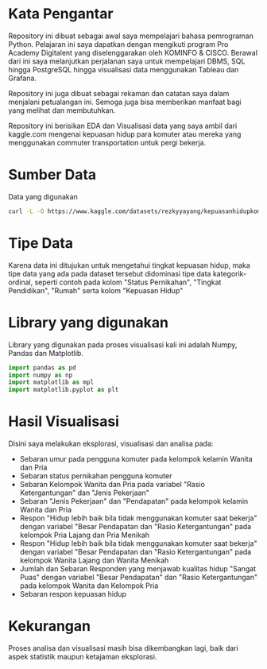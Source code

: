 # Kata Pengantar

Repository ini dibuat sebagai awal saya mempelajari bahasa pemrograman Python. Pelajaran ini saya dapatkan dengan mengikuti program Pro Academy Digitalent yang diselenggarakan oleh KOMINFO & CISCO. Berawal dari ini saya melanjutkan perjalanan saya untuk mempelajari DBMS, SQL hingga PostgreSQL hingga visualisasi data menggunakan Tableau dan Grafana.

Repository ini juga dibuat sebagai rekaman dan catatan saya dalam menjalani petualangan ini. Semoga juga bisa memberikan manfaat bagi yang melihat dan membutuhkan.

Repository ini berisikan EDA dan Visualisasi data yang saya ambil dari kaggle.com mengenai kepuasan hidup para komuter atau mereka yang menggunakan commuter transportation untuk pergi bekerja.

# Sumber Data

Data yang digunakan

```bash
curl -L -O https://www.kaggle.com/datasets/rezkyyayang/kepuasanhidupkomuter/download?datasetVersionNumber=1
```

# Tipe Data

Karena data ini ditujukan untuk mengetahui tingkat kepuasan hidup, maka tipe data yang ada pada dataset tersebut didominasi tipe data kategorik-ordinal, seperti contoh pada kolom "Status Pernikahan", "Tingkat Pendidikan", "Rumah" serta kolom "Kepuasan Hidup"


# Library yang digunakan

Library yang digunakan pada proses visualisasi kali ini adalah Numpy, Pandas dan Matplotlib.


```python
import pandas as pd
import numpy as np
import matplotlib as mpl
import matplotlib.pyplot as plt
```

# Hasil Visualisasi
Disini saya melakukan eksplorasi, visualisasi dan analisa pada:
 - Sebaran umur pada pengguna komuter pada kelompok kelamin Wanita dan Pria
 - Sebaran status pernikahan pengguna komuter
 - Sebaran Kelompok Wanita dan Pria pada variabel "Rasio Ketergantungan" dan "Jenis Pekerjaan"
 - Sebaran "Jenis Pekerjaan" dan "Pendapatan" pada kelompok kelamin Wanita dan Pria
 - Respon "Hidup lebih baik bila tidak menggunakan komuter saat bekerja" dengan variabel "Besar Pendapatan dan "Rasio Ketergantungan" pada kelompok Pria Lajang dan Pria Menikah
 - Respon "Hidup lebih baik bila tidak menggunakan komuter saat bekerja" dengan variabel "Besar Pendapatan dan "Rasio Ketergantungan" pada kelompok Wanita Lajang dan Wanita Menikah
 - Jumlah dan Sebaran Responden yang menjawab kualitas hidup "Sangat Puas" dengan variabel "Besar Pendapatan" dan "Rasio Ketergantungan" pada kelompok Wanita dan Kelompok Pria
 - Sebaran respon kepuasan hidup

# Kekurangan

Proses analisa dan visualisasi masih bisa dikembangkan lagi, baik dari aspek statistik maupun ketajaman eksplorasi.